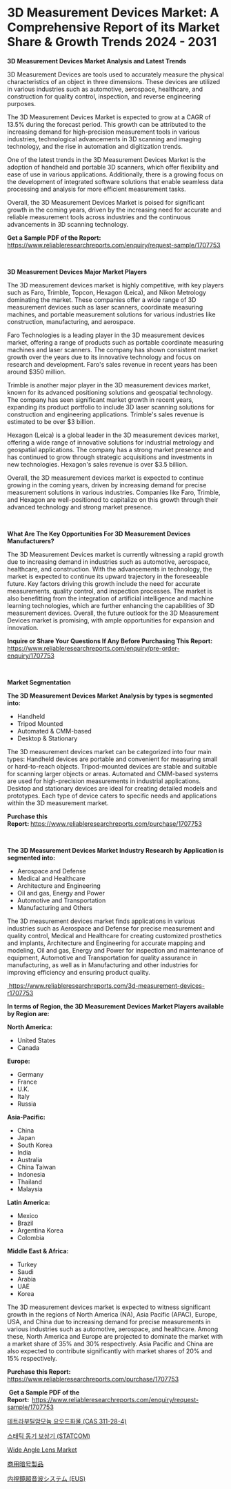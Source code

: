 <p><h1>3D Measurement Devices Market: A Comprehensive Report of its Market Share & Growth Trends 2024 - 2031</h1></p><p><strong>3D Measurement Devices Market Analysis and Latest Trends</strong></p>
<p><p>3D Measurement Devices are tools used to accurately measure the physical characteristics of an object in three dimensions. These devices are utilized in various industries such as automotive, aerospace, healthcare, and construction for quality control, inspection, and reverse engineering purposes.</p><p>The 3D Measurement Devices Market is expected to grow at a CAGR of 13.5% during the forecast period. This growth can be attributed to the increasing demand for high-precision measurement tools in various industries, technological advancements in 3D scanning and imaging technology, and the rise in automation and digitization trends.</p><p>One of the latest trends in the 3D Measurement Devices Market is the adoption of handheld and portable 3D scanners, which offer flexibility and ease of use in various applications. Additionally, there is a growing focus on the development of integrated software solutions that enable seamless data processing and analysis for more efficient measurement tasks.</p><p>Overall, the 3D Measurement Devices Market is poised for significant growth in the coming years, driven by the increasing need for accurate and reliable measurement tools across industries and the continuous advancements in 3D scanning technology.</p></p>
<p><strong>Get a Sample PDF of the Report:&nbsp;</strong> <a href="https://www.reliableresearchreports.com/enquiry/request-sample/1707753">https://www.reliableresearchreports.com/enquiry/request-sample/1707753</a></p>
<p>&nbsp;</p>
<p><strong>3D Measurement Devices Major Market Players</strong></p>
<p><p>The 3D measurement devices market is highly competitive, with key players such as Faro, Trimble, Topcon, Hexagon (Leica), and Nikon Metrology dominating the market. These companies offer a wide range of 3D measurement devices such as laser scanners, coordinate measuring machines, and portable measurement solutions for various industries like construction, manufacturing, and aerospace.</p><p>Faro Technologies is a leading player in the 3D measurement devices market, offering a range of products such as portable coordinate measuring machines and laser scanners. The company has shown consistent market growth over the years due to its innovative technology and focus on research and development. Faro's sales revenue in recent years has been around $350 million.</p><p>Trimble is another major player in the 3D measurement devices market, known for its advanced positioning solutions and geospatial technology. The company has seen significant market growth in recent years, expanding its product portfolio to include 3D laser scanning solutions for construction and engineering applications. Trimble's sales revenue is estimated to be over $3 billion.</p><p>Hexagon (Leica) is a global leader in the 3D measurement devices market, offering a wide range of innovative solutions for industrial metrology and geospatial applications. The company has a strong market presence and has continued to grow through strategic acquisitions and investments in new technologies. Hexagon's sales revenue is over $3.5 billion.</p><p>Overall, the 3D measurement devices market is expected to continue growing in the coming years, driven by increasing demand for precise measurement solutions in various industries. Companies like Faro, Trimble, and Hexagon are well-positioned to capitalize on this growth through their advanced technology and strong market presence.</p></p>
<p>&nbsp;</p>
<p><strong>What Are The Key Opportunities For 3D Measurement Devices Manufacturers?</strong></p>
<p><p>The 3D Measurement Devices market is currently witnessing a rapid growth due to increasing demand in industries such as automotive, aerospace, healthcare, and construction. With the advancements in technology, the market is expected to continue its upward trajectory in the foreseeable future. Key factors driving this growth include the need for accurate measurements, quality control, and inspection processes. The market is also benefitting from the integration of artificial intelligence and machine learning technologies, which are further enhancing the capabilities of 3D measurement devices. Overall, the future outlook for the 3D Measurement Devices market is promising, with ample opportunities for expansion and innovation.</p></p>
<p><strong>Inquire or Share Your Questions If Any Before Purchasing This Report:</strong> <a href="https://www.reliableresearchreports.com/enquiry/pre-order-enquiry/1707753">https://www.reliableresearchreports.com/enquiry/pre-order-enquiry/1707753</a></p>
<p>&nbsp;</p>
<p><strong>Market Segmentation</strong></p>
<p><strong>The 3D Measurement Devices Market Analysis by types is segmented into:</strong></p>
<p><ul><li>Handheld</li><li>Tripod Mounted</li><li>Automated & CMM-based</li><li>Desktop & Stationary</li></ul></p>
<p><p>The 3D measurement devices market can be categorized into four main types: Handheld devices are portable and convenient for measuring small or hard-to-reach objects. Tripod-mounted devices are stable and suitable for scanning larger objects or areas. Automated and CMM-based systems are used for high-precision measurements in industrial applications. Desktop and stationary devices are ideal for creating detailed models and prototypes. Each type of device caters to specific needs and applications within the 3D measurement market.</p></p>
<p><strong>Purchase this Report:&nbsp;</strong><a href="https://www.reliableresearchreports.com/purchase/1707753">https://www.reliableresearchreports.com/purchase/1707753</a></p>
<p>&nbsp;</p>
<p><strong>The 3D Measurement Devices Market Industry Research by Application is segmented into:</strong></p>
<p><ul><li>Aerospace and Defense</li><li>Medical and Healthcare</li><li>Architecture and Engineering</li><li>Oil and gas, Energy and Power</li><li>Automotive and Transportation</li><li>Manufacturing and Others</li></ul></p>
<p><p>The 3D measurement devices market finds applications in various industries such as Aerospace and Defense for precise measurement and quality control, Medical and Healthcare for creating customized prosthetics and implants, Architecture and Engineering for accurate mapping and modeling, Oil and gas, Energy and Power for inspection and maintenance of equipment, Automotive and Transportation for quality assurance in manufacturing, as well as in Manufacturing and other industries for improving efficiency and ensuring product quality.</p></p>
<p><a href="https://www.reliableresearchreports.com/3d-measurement-devices-r1707753">&nbsp;https://www.reliableresearchreports.com/3d-measurement-devices-r1707753</a></p>
<p><strong>In terms of Region, the 3D Measurement Devices Market Players available by Region are:</strong></p>
<p>
    <p> <strong> North America: </strong>
        <ul>
            <li>United States</li>
            <li>Canada</li>
        </ul>
        </p> 
    <p> <strong> Europe: </strong>
        <ul>
            <li>Germany</li>
            <li>France</li>
            <li>U.K.</li>
            <li>Italy</li>
            <li>Russia</li>
        </ul>
        </p> 
    <p> <strong> Asia-Pacific: </strong>
        <ul>
            <li>China</li>
            <li>Japan</li>
            <li>South Korea</li>
            <li>India</li>
            <li>Australia</li>
            <li>China Taiwan</li>
            <li>Indonesia</li>
            <li>Thailand</li>
            <li>Malaysia</li>
        </ul>
        </p> 
    <p> <strong> Latin America: </strong>
        <ul>
            <li>Mexico</li>
            <li>Brazil</li>
            <li>Argentina Korea</li>
            <li>Colombia</li>
        </ul>
        </p> 
    <p> <strong> Middle East & Africa: </strong>
        <ul>
            <li>Turkey</li>
            <li>Saudi</li>
            <li>Arabia</li>
            <li>UAE</li>
            <li>Korea</li>
        </ul>
    </p>
    </p>
<p><p>The 3D measurement devices market is expected to witness significant growth in the regions of North America (NA), Asia Pacific (APAC), Europe, USA, and China due to increasing demand for precise measurements in various industries such as automotive, aerospace, and healthcare. Among these, North America and Europe are projected to dominate the market with a market share of 35% and 30% respectively. Asia Pacific and China are also expected to contribute significantly with market shares of 20% and 15% respectively.</p></p>
<p><strong>Purchase this Report: </strong><a href="https://www.reliableresearchreports.com/purchase/1707753">https://www.reliableresearchreports.com/purchase/1707753</a></p>
<p>&nbsp;<strong>Get a Sample PDF of the Report:&nbsp;&nbsp;</strong><a href="https://www.reliableresearchreports.com/enquiry/request-sample/1707753">https://www.reliableresearchreports.com/enquiry/request-sample/1707753</a></p>
<p><strong></strong></p>
<p><p><a href="https://github.com/RickyMetzDVM/Market-Research-Report-List-1/blob/main/600421796918.md">테트라부틸암모늄 요오드화물 (CAS 311-28-4)</a></p><p><a href="https://github.com/naiemislamrayan2/Market-Research-Report-List-1/blob/main/129391496919.md">스태틱 동기 보상기 (STATCOM)</a></p><p><a href="https://github.com/JuliaFadel1922/Market-Research-Report-List-1/blob/main/wide-angle-lens-market.md">Wide Angle Lens Market</a></p><p><a href="https://github.com/FredaJerde/Market-Research-Report-List-1/blob/main/6861840103455.md">商用暗号製品</a></p><p><a href="https://github.com/ycmtqqhvk3273/Market-Research-Report-List-2/blob/main/5895212103456.md">内視鏡超音波システム (EUS)</a></p></p>